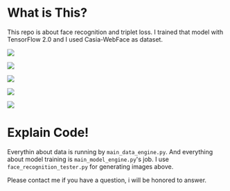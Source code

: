 # What is This?

This repo is about face recognition and triplet loss. I trained that model with TensorFlow 2.0 and I used Casia-WebFace as dataset.

![](https://i.ibb.co/26ZRX8q/sv2.png)

![](https://i.ibb.co/ZzqXVMN/bbt1.png)

![](https://i.ibb.co/qYz9K6D/bbt3.png)

![](https://i.ibb.co/Cm1yZk9/witcher2.png)

![](https://i.ibb.co/hMXYKyQ/witcher1.png)

# Explain Code!

Everythin about data is running by ```main_data_engine.py```. And everything about model training is ```main_model_engine.py```'s  job. I use ```face_recognition_tester.py``` for generating images above.


Please contact me if you have a question, i will be honored to answer.
